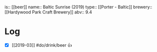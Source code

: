 is:: [[beer]]
name:: Baltic Sunrise (2019)
type:: [[Porter - Baltic]]
brewery:: [[Hardywood Park Craft Brewery]]
abv:: 9.4

# Log
- [x] [[2019-03]] #do/drink/beer 👍
